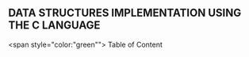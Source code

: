 ## **DATA STRUCTURES IMPLEMENTATION USING THE C LANGUAGE**
<span style="color:"green""> Table of Content</span>

